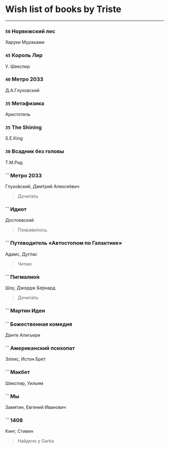 # Wish list of books by Triste
---

### `50` Норвежский лес
Харуки Мураками

### `45` Король Лир
У. Шекспир

### `40` Метро 2033
Д.А.Глуховский

### `35` Метафизика
Аристотель

### `35` The Shining
S.E.King

### `30` Всадник без головы
Т.М.Рид

### `` Метро 2033
Глухо́вский, Дми́трий Алексе́евич
> Дочитать

### `` Идиот
Достоевский
> Понравилось.

### `` Путеводитель «Автостопом по Галактике»
Адамс, Дуглас
> Читаю

### `` Пигмалио́н
Шоу, Джордж Бе́рнард
> Дочитать

### `` Мартин Иден

### `` Божественная комедия
Данте Алигьери

### `` Американский психопат
Эллис, Истон Брет

### `` Макбет
Шекспир, Уильям

### `` Мы
Замятин, Евгений Иванович

### `` 1408
Кинг, Стивен
> Найдено у Garka

